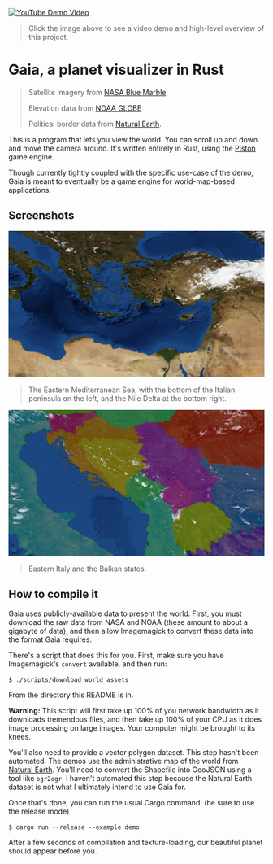 [![YouTube Demo Video](https://img.youtube.com/vi/rQFangmadiw/0.jpg)](https://www.youtube.com/watch?v=rQFangmadiw)

> Click the image above to see a video demo and high-level overview of this
> project.

# Gaia, a planet visualizer in Rust

> Satellite imagery from [NASA Blue Marble][nasa]
>
> Elevation data from [NOAA GLOBE][noaa]
>
> Political border data from [Natural Earth][natural-earth].

This is a program that lets you view the world. You can scroll up and down and
move the camera around. It's written entirely in Rust, using the
[Piston](piston) game engine.

Though currently tightly coupled with the specific use-case of the demo, Gaia is
meant to eventually be a game engine for world-map-based applications.

## Screenshots

![Screenshot 1][screenshot1]

> The Eastern Mediterranean Sea, with the bottom of the Italian peninsula on the
> left, and the Nile Delta at the bottom right.

![Screenshot 2][screenshot2]

> Eastern Italy and the Balkan states.

## How to compile it

Gaia uses publicly-available data to present the world. First, you must download
the raw data from NASA and NOAA (these amount to about a gigabyte of data), and
then allow Imagemagick to convert these data into the format Gaia requires.

There's a script that does this for you. First, make sure you have Imagemagick's
`convert` available, and then run:

```
$ ./scripts/download_world_assets
```

From the directory this README is in.

**Warning:** This script will first take up 100% of you network bandwidth as it
downloads tremendous files, and then take up 100% of your CPU as it does image
processing on large images. Your computer might be brought to its knees.

You'll also need to provide a vector polygon dataset. This step hasn't been
automated. The demos use the administrative map of the world from [Natural
Earth][natural-earth]. You'll need to convert the Shapefile into GeoJSON using a
tool like `ogr2ogr`. I haven't automated this step because the Natural Earth
dataset is not what I ultimately intend to use Gaia for.

Once that's done, you can run the usual Cargo command: (be sure to use the
release mode)

```
$ cargo run --release --example demo
```

After a few seconds of compilation and texture-loading, our beautiful planet
should appear before you.

[nasa]: https://visibleearth.nasa.gov/view.php?id=73909
[noaa]: https://www.ngdc.noaa.gov/mgg/topo/globe.html
[piston]: http://www.piston.rs/
[natural-earth]: http://www.naturalearthdata.com/
[screenshot1]: ./screenshots/screenshot1.jpg
[screenshot2]: ./screenshots/screenshot2.jpg
